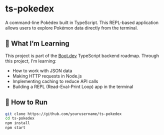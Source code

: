 # ts-pokedex

A command-line Pokédex built in TypeScript. This REPL-based application allows users to explore Pokémon data directly from the terminal.

## 🧠 What I’m Learning

This project is part of the [Boot.dev](https://boot.dev) TypeScript backend roadmap. Through this project, I'm learning:

- How to work with JSON data
- Making HTTP requests in Node.js
- Implementing caching to reduce API calls
- Building a REPL (Read-Eval-Print Loop) app in the terminal

## 🚀 How to Run

```bash
git clone https://github.com/yourusername/ts-pokedex
cd ts-pokedex
npm install
npm start